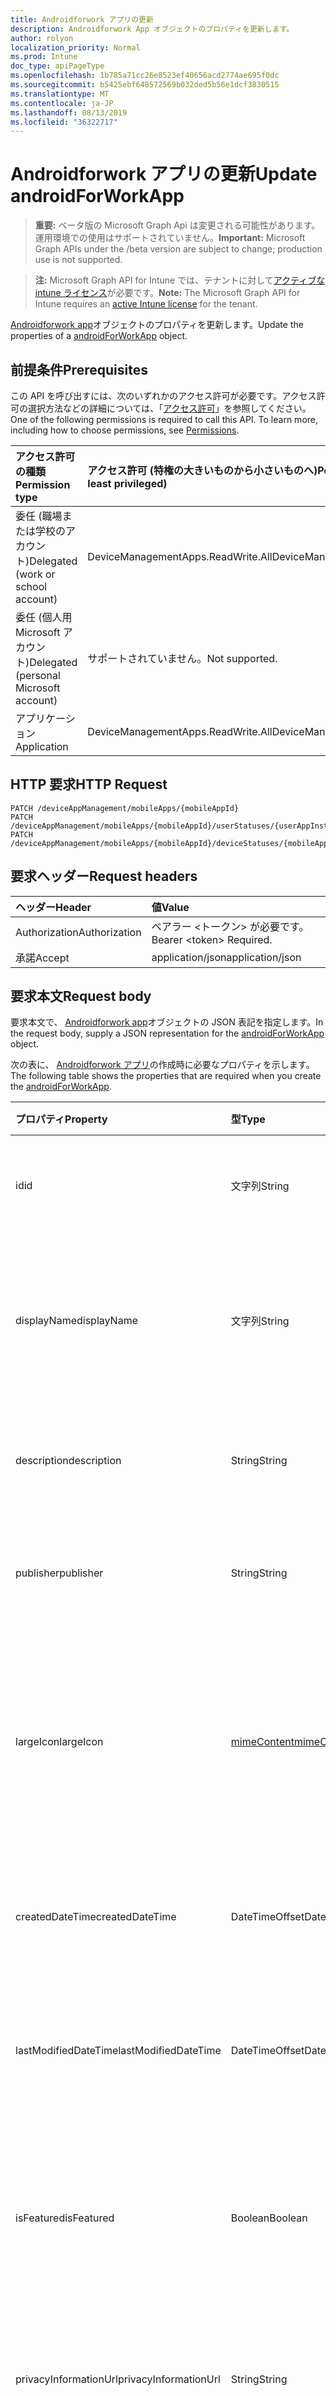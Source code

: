 ```yaml
---
title: Androidforwork アプリの更新
description: Androidforwork App オブジェクトのプロパティを更新します。
author: rolyon
localization_priority: Normal
ms.prod: Intune
doc_type: apiPageType
ms.openlocfilehash: 1b785a71cc26e8523ef40656acd2774ae695f0dc
ms.sourcegitcommit: b5425ebf648572569b032ded5b56e1dcf3830515
ms.translationtype: MT
ms.contentlocale: ja-JP
ms.lasthandoff: 08/13/2019
ms.locfileid: "36322717"
---
```

# <a name="update-androidforworkapp"></a><span data-ttu-id="b5338-103">Androidforwork アプリの更新</span><span class="sxs-lookup"><span data-stu-id="b5338-103">Update androidForWorkApp</span></span>

> <span data-ttu-id="b5338-104">**重要:** ベータ版の Microsoft Graph Api は変更される可能性があります。運用環境での使用はサポートされていません。</span><span class="sxs-lookup"><span data-stu-id="b5338-104">**Important:** Microsoft Graph APIs under the /beta version are subject to change; production use is not supported.</span></span>

> <span data-ttu-id="b5338-105">**注:** Microsoft Graph API for Intune では、テナントに対して[アクティブな intune ライセンス](https://go.microsoft.com/fwlink/?linkid=839381)が必要です。</span><span class="sxs-lookup"><span data-stu-id="b5338-105">**Note:** The Microsoft Graph API for Intune requires an [active Intune license](https://go.microsoft.com/fwlink/?linkid=839381) for the tenant.</span></span>

<span data-ttu-id="b5338-106">[Androidforwork app](../resources/intune-apps-androidforworkapp.md)オブジェクトのプロパティを更新します。</span><span class="sxs-lookup"><span data-stu-id="b5338-106">Update the properties of a [androidForWorkApp](../resources/intune-apps-androidforworkapp.md) object.</span></span>

## <a name="prerequisites"></a><span data-ttu-id="b5338-107">前提条件</span><span class="sxs-lookup"><span data-stu-id="b5338-107">Prerequisites</span></span>
<span data-ttu-id="b5338-p101">この API を呼び出すには、次のいずれかのアクセス許可が必要です。アクセス許可の選択方法などの詳細については、「[アクセス許可](/graph/permissions-reference)」を参照してください。</span><span class="sxs-lookup"><span data-stu-id="b5338-p101">One of the following permissions is required to call this API. To learn more, including how to choose permissions, see [Permissions](/graph/permissions-reference).</span></span>

|<span data-ttu-id="b5338-110">アクセス許可の種類</span><span class="sxs-lookup"><span data-stu-id="b5338-110">Permission type</span></span>|<span data-ttu-id="b5338-111">アクセス許可 (特権の大きいものから小さいものへ)</span><span class="sxs-lookup"><span data-stu-id="b5338-111">Permissions (from most to least privileged)</span></span>|
|:---|:---|
|<span data-ttu-id="b5338-112">委任 (職場または学校のアカウント)</span><span class="sxs-lookup"><span data-stu-id="b5338-112">Delegated (work or school account)</span></span>|<span data-ttu-id="b5338-113">DeviceManagementApps.ReadWrite.All</span><span class="sxs-lookup"><span data-stu-id="b5338-113">DeviceManagementApps.ReadWrite.All</span></span>|
|<span data-ttu-id="b5338-114">委任 (個人用 Microsoft アカウント)</span><span class="sxs-lookup"><span data-stu-id="b5338-114">Delegated (personal Microsoft account)</span></span>|<span data-ttu-id="b5338-115">サポートされていません。</span><span class="sxs-lookup"><span data-stu-id="b5338-115">Not supported.</span></span>|
|<span data-ttu-id="b5338-116">アプリケーション</span><span class="sxs-lookup"><span data-stu-id="b5338-116">Application</span></span>|<span data-ttu-id="b5338-117">DeviceManagementApps.ReadWrite.All</span><span class="sxs-lookup"><span data-stu-id="b5338-117">DeviceManagementApps.ReadWrite.All</span></span>|

## <a name="http-request"></a><span data-ttu-id="b5338-118">HTTP 要求</span><span class="sxs-lookup"><span data-stu-id="b5338-118">HTTP Request</span></span>
<!-- {
  "blockType": "ignored"
}
-->
``` http
PATCH /deviceAppManagement/mobileApps/{mobileAppId}
PATCH /deviceAppManagement/mobileApps/{mobileAppId}/userStatuses/{userAppInstallStatusId}/app
PATCH /deviceAppManagement/mobileApps/{mobileAppId}/deviceStatuses/{mobileAppInstallStatusId}/app
```

## <a name="request-headers"></a><span data-ttu-id="b5338-119">要求ヘッダー</span><span class="sxs-lookup"><span data-stu-id="b5338-119">Request headers</span></span>
|<span data-ttu-id="b5338-120">ヘッダー</span><span class="sxs-lookup"><span data-stu-id="b5338-120">Header</span></span>|<span data-ttu-id="b5338-121">値</span><span class="sxs-lookup"><span data-stu-id="b5338-121">Value</span></span>|
|:---|:---|
|<span data-ttu-id="b5338-122">Authorization</span><span class="sxs-lookup"><span data-stu-id="b5338-122">Authorization</span></span>|<span data-ttu-id="b5338-123">ベアラー &lt;トークン&gt; が必要です。</span><span class="sxs-lookup"><span data-stu-id="b5338-123">Bearer &lt;token&gt; Required.</span></span>|
|<span data-ttu-id="b5338-124">承諾</span><span class="sxs-lookup"><span data-stu-id="b5338-124">Accept</span></span>|<span data-ttu-id="b5338-125">application/json</span><span class="sxs-lookup"><span data-stu-id="b5338-125">application/json</span></span>|

## <a name="request-body"></a><span data-ttu-id="b5338-126">要求本文</span><span class="sxs-lookup"><span data-stu-id="b5338-126">Request body</span></span>
<span data-ttu-id="b5338-127">要求本文で、 [Androidforwork app](../resources/intune-apps-androidforworkapp.md)オブジェクトの JSON 表記を指定します。</span><span class="sxs-lookup"><span data-stu-id="b5338-127">In the request body, supply a JSON representation for the [androidForWorkApp](../resources/intune-apps-androidforworkapp.md) object.</span></span>

<span data-ttu-id="b5338-128">次の表に、 [Androidforwork アプリ](../resources/intune-apps-androidforworkapp.md)の作成時に必要なプロパティを示します。</span><span class="sxs-lookup"><span data-stu-id="b5338-128">The following table shows the properties that are required when you create the [androidForWorkApp](../resources/intune-apps-androidforworkapp.md).</span></span>

|<span data-ttu-id="b5338-129">プロパティ</span><span class="sxs-lookup"><span data-stu-id="b5338-129">Property</span></span>|<span data-ttu-id="b5338-130">型</span><span class="sxs-lookup"><span data-stu-id="b5338-130">Type</span></span>|<span data-ttu-id="b5338-131">説明</span><span class="sxs-lookup"><span data-stu-id="b5338-131">Description</span></span>|
|:---|:---|:---|
|<span data-ttu-id="b5338-132">id</span><span class="sxs-lookup"><span data-stu-id="b5338-132">id</span></span>|<span data-ttu-id="b5338-133">文字列</span><span class="sxs-lookup"><span data-stu-id="b5338-133">String</span></span>|<span data-ttu-id="b5338-134">エンティティのキー。</span><span class="sxs-lookup"><span data-stu-id="b5338-134">Key of the entity.</span></span> <span data-ttu-id="b5338-135">[mobileApp](../resources/intune-apps-mobileapp.md) から継承します</span><span class="sxs-lookup"><span data-stu-id="b5338-135">Inherited from [mobileApp](../resources/intune-apps-mobileapp.md)</span></span>|
|<span data-ttu-id="b5338-136">displayName</span><span class="sxs-lookup"><span data-stu-id="b5338-136">displayName</span></span>|<span data-ttu-id="b5338-137">文字列</span><span class="sxs-lookup"><span data-stu-id="b5338-137">String</span></span>|<span data-ttu-id="b5338-138">管理者が提供またはインポートしたアプリのタイトル。</span><span class="sxs-lookup"><span data-stu-id="b5338-138">The admin provided or imported title of the app.</span></span> <span data-ttu-id="b5338-139">[mobileApp](../resources/intune-apps-mobileapp.md) から継承します</span><span class="sxs-lookup"><span data-stu-id="b5338-139">Inherited from [mobileApp](../resources/intune-apps-mobileapp.md)</span></span>|
|<span data-ttu-id="b5338-140">description</span><span class="sxs-lookup"><span data-stu-id="b5338-140">description</span></span>|<span data-ttu-id="b5338-141">String</span><span class="sxs-lookup"><span data-stu-id="b5338-141">String</span></span>|<span data-ttu-id="b5338-142">アプリの説明。</span><span class="sxs-lookup"><span data-stu-id="b5338-142">The description of the app.</span></span> <span data-ttu-id="b5338-143">[mobileApp](../resources/intune-apps-mobileapp.md) から継承します</span><span class="sxs-lookup"><span data-stu-id="b5338-143">Inherited from [mobileApp](../resources/intune-apps-mobileapp.md)</span></span>|
|<span data-ttu-id="b5338-144">publisher</span><span class="sxs-lookup"><span data-stu-id="b5338-144">publisher</span></span>|<span data-ttu-id="b5338-145">String</span><span class="sxs-lookup"><span data-stu-id="b5338-145">String</span></span>|<span data-ttu-id="b5338-146">アプリの発行元。</span><span class="sxs-lookup"><span data-stu-id="b5338-146">The publisher of the app.</span></span> <span data-ttu-id="b5338-147">[mobileApp](../resources/intune-apps-mobileapp.md) から継承します</span><span class="sxs-lookup"><span data-stu-id="b5338-147">Inherited from [mobileApp](../resources/intune-apps-mobileapp.md)</span></span>|
|<span data-ttu-id="b5338-148">largeIcon</span><span class="sxs-lookup"><span data-stu-id="b5338-148">largeIcon</span></span>|[<span data-ttu-id="b5338-149">mimeContent</span><span class="sxs-lookup"><span data-stu-id="b5338-149">mimeContent</span></span>](../resources/intune-shared-mimecontent.md)|<span data-ttu-id="b5338-150">アプリの詳細に表示され、アイコンのアップロードに使用される大きいアイコン。</span><span class="sxs-lookup"><span data-stu-id="b5338-150">The large icon, to be displayed in the app details and used for upload of the icon.</span></span> <span data-ttu-id="b5338-151">[mobileApp](../resources/intune-apps-mobileapp.md) から継承します</span><span class="sxs-lookup"><span data-stu-id="b5338-151">Inherited from [mobileApp](../resources/intune-apps-mobileapp.md)</span></span>|
|<span data-ttu-id="b5338-152">createdDateTime</span><span class="sxs-lookup"><span data-stu-id="b5338-152">createdDateTime</span></span>|<span data-ttu-id="b5338-153">DateTimeOffset</span><span class="sxs-lookup"><span data-stu-id="b5338-153">DateTimeOffset</span></span>|<span data-ttu-id="b5338-154">アプリが作成された日時。</span><span class="sxs-lookup"><span data-stu-id="b5338-154">The date and time the app was created.</span></span> <span data-ttu-id="b5338-155">[mobileApp](../resources/intune-apps-mobileapp.md) から継承します</span><span class="sxs-lookup"><span data-stu-id="b5338-155">Inherited from [mobileApp](../resources/intune-apps-mobileapp.md)</span></span>|
|<span data-ttu-id="b5338-156">lastModifiedDateTime</span><span class="sxs-lookup"><span data-stu-id="b5338-156">lastModifiedDateTime</span></span>|<span data-ttu-id="b5338-157">DateTimeOffset</span><span class="sxs-lookup"><span data-stu-id="b5338-157">DateTimeOffset</span></span>|<span data-ttu-id="b5338-158">アプリが最後に変更された日時。</span><span class="sxs-lookup"><span data-stu-id="b5338-158">The date and time the app was last modified.</span></span> <span data-ttu-id="b5338-159">[mobileApp](../resources/intune-apps-mobileapp.md) から継承します</span><span class="sxs-lookup"><span data-stu-id="b5338-159">Inherited from [mobileApp](../resources/intune-apps-mobileapp.md)</span></span>|
|<span data-ttu-id="b5338-160">isFeatured</span><span class="sxs-lookup"><span data-stu-id="b5338-160">isFeatured</span></span>|<span data-ttu-id="b5338-161">Boolean</span><span class="sxs-lookup"><span data-stu-id="b5338-161">Boolean</span></span>|<span data-ttu-id="b5338-162">アプリが管理者のおすすめとしてマークされたかどうかを示す値。[mobileApp](../resources/intune-apps-mobileapp.md) から継承します</span><span class="sxs-lookup"><span data-stu-id="b5338-162">The value indicating whether the app is marked as featured by the admin. Inherited from [mobileApp](../resources/intune-apps-mobileapp.md)</span></span>|
|<span data-ttu-id="b5338-163">privacyInformationUrl</span><span class="sxs-lookup"><span data-stu-id="b5338-163">privacyInformationUrl</span></span>|<span data-ttu-id="b5338-164">String</span><span class="sxs-lookup"><span data-stu-id="b5338-164">String</span></span>|<span data-ttu-id="b5338-165">プライバシーに関する声明の URL。</span><span class="sxs-lookup"><span data-stu-id="b5338-165">The privacy statement Url.</span></span> <span data-ttu-id="b5338-166">[mobileApp](../resources/intune-apps-mobileapp.md) から継承します</span><span class="sxs-lookup"><span data-stu-id="b5338-166">Inherited from [mobileApp](../resources/intune-apps-mobileapp.md)</span></span>|
|<span data-ttu-id="b5338-167">informationUrl</span><span class="sxs-lookup"><span data-stu-id="b5338-167">informationUrl</span></span>|<span data-ttu-id="b5338-168">String</span><span class="sxs-lookup"><span data-stu-id="b5338-168">String</span></span>|<span data-ttu-id="b5338-169">詳細情報の URL。</span><span class="sxs-lookup"><span data-stu-id="b5338-169">The more information Url.</span></span> <span data-ttu-id="b5338-170">[mobileApp](../resources/intune-apps-mobileapp.md) から継承します</span><span class="sxs-lookup"><span data-stu-id="b5338-170">Inherited from [mobileApp](../resources/intune-apps-mobileapp.md)</span></span>|
|<span data-ttu-id="b5338-171">owner</span><span class="sxs-lookup"><span data-stu-id="b5338-171">owner</span></span>|<span data-ttu-id="b5338-172">String</span><span class="sxs-lookup"><span data-stu-id="b5338-172">String</span></span>|<span data-ttu-id="b5338-173">アプリの所有者。</span><span class="sxs-lookup"><span data-stu-id="b5338-173">The owner of the app.</span></span> <span data-ttu-id="b5338-174">[mobileApp](../resources/intune-apps-mobileapp.md) から継承します</span><span class="sxs-lookup"><span data-stu-id="b5338-174">Inherited from [mobileApp](../resources/intune-apps-mobileapp.md)</span></span>|
|<span data-ttu-id="b5338-175">developer</span><span class="sxs-lookup"><span data-stu-id="b5338-175">developer</span></span>|<span data-ttu-id="b5338-176">String</span><span class="sxs-lookup"><span data-stu-id="b5338-176">String</span></span>|<span data-ttu-id="b5338-177">アプリの開発者。</span><span class="sxs-lookup"><span data-stu-id="b5338-177">The developer of the app.</span></span> <span data-ttu-id="b5338-178">[mobileApp](../resources/intune-apps-mobileapp.md) から継承します</span><span class="sxs-lookup"><span data-stu-id="b5338-178">Inherited from [mobileApp](../resources/intune-apps-mobileapp.md)</span></span>|
|<span data-ttu-id="b5338-179">notes</span><span class="sxs-lookup"><span data-stu-id="b5338-179">notes</span></span>|<span data-ttu-id="b5338-180">String</span><span class="sxs-lookup"><span data-stu-id="b5338-180">String</span></span>|<span data-ttu-id="b5338-181">アプリ用のメモ。</span><span class="sxs-lookup"><span data-stu-id="b5338-181">Notes for the app.</span></span> <span data-ttu-id="b5338-182">[mobileApp](../resources/intune-apps-mobileapp.md) から継承します</span><span class="sxs-lookup"><span data-stu-id="b5338-182">Inherited from [mobileApp](../resources/intune-apps-mobileapp.md)</span></span>|
|<span data-ttu-id="b5338-183">uploadState</span><span class="sxs-lookup"><span data-stu-id="b5338-183">uploadState</span></span>|<span data-ttu-id="b5338-184">Int32</span><span class="sxs-lookup"><span data-stu-id="b5338-184">Int32</span></span>|<span data-ttu-id="b5338-185">アップロード状態。</span><span class="sxs-lookup"><span data-stu-id="b5338-185">The upload state.</span></span> <span data-ttu-id="b5338-186">[mobileApp](../resources/intune-apps-mobileapp.md) から継承します</span><span class="sxs-lookup"><span data-stu-id="b5338-186">Inherited from [mobileApp](../resources/intune-apps-mobileapp.md)</span></span>|
|<span data-ttu-id="b5338-187">publishingState</span><span class="sxs-lookup"><span data-stu-id="b5338-187">publishingState</span></span>|[<span data-ttu-id="b5338-188">mobileAppPublishingState</span><span class="sxs-lookup"><span data-stu-id="b5338-188">mobileAppPublishingState</span></span>](../resources/intune-apps-mobileapppublishingstate.md)|<span data-ttu-id="b5338-189">アプリの発行の状態。</span><span class="sxs-lookup"><span data-stu-id="b5338-189">The publishing state for the app.</span></span> <span data-ttu-id="b5338-190">アプリが発行されていない限り、アプリを割り当てることができません。</span><span class="sxs-lookup"><span data-stu-id="b5338-190">The app cannot be assigned unless the app is published.</span></span> <span data-ttu-id="b5338-191">[MobileApp](../resources/intune-apps-mobileapp.md)から継承されます。</span><span class="sxs-lookup"><span data-stu-id="b5338-191">Inherited from [mobileApp](../resources/intune-apps-mobileapp.md).</span></span> <span data-ttu-id="b5338-192">可能な値は、`notPublished`、`processing`、`published` です。</span><span class="sxs-lookup"><span data-stu-id="b5338-192">Possible values are: `notPublished`, `processing`, `published`.</span></span>|
|<span data-ttu-id="b5338-193">isAssigned</span><span class="sxs-lookup"><span data-stu-id="b5338-193">isAssigned</span></span>|<span data-ttu-id="b5338-194">Boolean</span><span class="sxs-lookup"><span data-stu-id="b5338-194">Boolean</span></span>|<span data-ttu-id="b5338-195">アプリが少なくとも1つのグループに割り当てられているかどうかを示す値。</span><span class="sxs-lookup"><span data-stu-id="b5338-195">The value indicating whether the app is assigned to at least one group.</span></span> <span data-ttu-id="b5338-196">[mobileApp](../resources/intune-apps-mobileapp.md) から継承します</span><span class="sxs-lookup"><span data-stu-id="b5338-196">Inherited from [mobileApp](../resources/intune-apps-mobileapp.md)</span></span>|
|<span data-ttu-id="b5338-197">roleScopeTagIds</span><span class="sxs-lookup"><span data-stu-id="b5338-197">roleScopeTagIds</span></span>|<span data-ttu-id="b5338-198">文字列コレクション</span><span class="sxs-lookup"><span data-stu-id="b5338-198">String collection</span></span>|<span data-ttu-id="b5338-199">このモバイルアプリの範囲タグ id のリスト。</span><span class="sxs-lookup"><span data-stu-id="b5338-199">List of scope tag ids for this mobile app.</span></span> <span data-ttu-id="b5338-200">[mobileApp](../resources/intune-apps-mobileapp.md) から継承します</span><span class="sxs-lookup"><span data-stu-id="b5338-200">Inherited from [mobileApp](../resources/intune-apps-mobileapp.md)</span></span>|
|<span data-ttu-id="b5338-201">dependentAppCount</span><span class="sxs-lookup"><span data-stu-id="b5338-201">dependentAppCount</span></span>|<span data-ttu-id="b5338-202">Int32</span><span class="sxs-lookup"><span data-stu-id="b5338-202">Int32</span></span>|<span data-ttu-id="b5338-203">子アプリが持つ依存関係の合計数。</span><span class="sxs-lookup"><span data-stu-id="b5338-203">The total number of dependencies the child app has.</span></span> <span data-ttu-id="b5338-204">[mobileApp](../resources/intune-apps-mobileapp.md) から継承します</span><span class="sxs-lookup"><span data-stu-id="b5338-204">Inherited from [mobileApp](../resources/intune-apps-mobileapp.md)</span></span>|
|<span data-ttu-id="b5338-205">packageId</span><span class="sxs-lookup"><span data-stu-id="b5338-205">packageId</span></span>|<span data-ttu-id="b5338-206">文字列型 (String)</span><span class="sxs-lookup"><span data-stu-id="b5338-206">String</span></span>|<span data-ttu-id="b5338-207">パッケージの識別子。</span><span class="sxs-lookup"><span data-stu-id="b5338-207">The package identifier.</span></span>|
|<span data-ttu-id="b5338-208">appIdentifier</span><span class="sxs-lookup"><span data-stu-id="b5338-208">appIdentifier</span></span>|<span data-ttu-id="b5338-209">String</span><span class="sxs-lookup"><span data-stu-id="b5338-209">String</span></span>|<span data-ttu-id="b5338-210">ID 名。</span><span class="sxs-lookup"><span data-stu-id="b5338-210">The Identity Name.</span></span>|
|<span data-ttu-id="b5338-211">usedLicenseCount</span><span class="sxs-lookup"><span data-stu-id="b5338-211">usedLicenseCount</span></span>|<span data-ttu-id="b5338-212">Int32</span><span class="sxs-lookup"><span data-stu-id="b5338-212">Int32</span></span>|<span data-ttu-id="b5338-213">使用中の VPP ライセンスの数。</span><span class="sxs-lookup"><span data-stu-id="b5338-213">The number of VPP licenses in use.</span></span>|
|<span data-ttu-id="b5338-214">totalLicenseCount</span><span class="sxs-lookup"><span data-stu-id="b5338-214">totalLicenseCount</span></span>|<span data-ttu-id="b5338-215">Int32</span><span class="sxs-lookup"><span data-stu-id="b5338-215">Int32</span></span>|<span data-ttu-id="b5338-216">VPP ライセンスの総数。</span><span class="sxs-lookup"><span data-stu-id="b5338-216">The total number of VPP licenses.</span></span>|
|<span data-ttu-id="b5338-217">appStoreUrl</span><span class="sxs-lookup"><span data-stu-id="b5338-217">appStoreUrl</span></span>|<span data-ttu-id="b5338-218">String</span><span class="sxs-lookup"><span data-stu-id="b5338-218">String</span></span>|<span data-ttu-id="b5338-219">ワークストアアプリの URL を再生します。</span><span class="sxs-lookup"><span data-stu-id="b5338-219">The Play for Work Store app URL.</span></span>|



## <a name="response"></a><span data-ttu-id="b5338-220">応答</span><span class="sxs-lookup"><span data-stu-id="b5338-220">Response</span></span>
<span data-ttu-id="b5338-221">成功した場合、このメソッド`200 OK`は応答コードと、応答本文で更新された[Androidforwork app](../resources/intune-apps-androidforworkapp.md)オブジェクトを返します。</span><span class="sxs-lookup"><span data-stu-id="b5338-221">If successful, this method returns a `200 OK` response code and an updated [androidForWorkApp](../resources/intune-apps-androidforworkapp.md) object in the response body.</span></span>

## <a name="example"></a><span data-ttu-id="b5338-222">例</span><span class="sxs-lookup"><span data-stu-id="b5338-222">Example</span></span>

### <a name="request"></a><span data-ttu-id="b5338-223">要求</span><span class="sxs-lookup"><span data-stu-id="b5338-223">Request</span></span>
<span data-ttu-id="b5338-224">以下は、要求の例です。</span><span class="sxs-lookup"><span data-stu-id="b5338-224">Here is an example of the request.</span></span>
``` http
PATCH https://graph.microsoft.com/beta/deviceAppManagement/mobileApps/{mobileAppId}
Content-type: application/json
Content-length: 903

{
  "@odata.type": "#microsoft.graph.androidForWorkApp",
  "displayName": "Display Name value",
  "description": "Description value",
  "publisher": "Publisher value",
  "largeIcon": {
    "@odata.type": "microsoft.graph.mimeContent",
    "type": "Type value",
    "value": "dmFsdWU="
  },
  "isFeatured": true,
  "privacyInformationUrl": "https://example.com/privacyInformationUrl/",
  "informationUrl": "https://example.com/informationUrl/",
  "owner": "Owner value",
  "developer": "Developer value",
  "notes": "Notes value",
  "uploadState": 11,
  "publishingState": "processing",
  "isAssigned": true,
  "roleScopeTagIds": [
    "Role Scope Tag Ids value"
  ],
  "dependentAppCount": 1,
  "packageId": "Package Id value",
  "appIdentifier": "App Identifier value",
  "usedLicenseCount": 0,
  "totalLicenseCount": 1,
  "appStoreUrl": "https://example.com/appStoreUrl/"
}
```

### <a name="response"></a><span data-ttu-id="b5338-225">応答</span><span class="sxs-lookup"><span data-stu-id="b5338-225">Response</span></span>
<span data-ttu-id="b5338-p119">以下は、応答の例です。注:簡潔にするために、ここに示す応答オブジェクトは切り詰められている場合があります。すべてのプロパティは実際の呼び出しから返されます。</span><span class="sxs-lookup"><span data-stu-id="b5338-p119">Here is an example of the response. Note: The response object shown here may be truncated for brevity. All of the properties will be returned from an actual call.</span></span>
``` http
HTTP/1.1 200 OK
Content-Type: application/json
Content-Length: 1075

{
  "@odata.type": "#microsoft.graph.androidForWorkApp",
  "id": "c5010785-0785-c501-8507-01c5850701c5",
  "displayName": "Display Name value",
  "description": "Description value",
  "publisher": "Publisher value",
  "largeIcon": {
    "@odata.type": "microsoft.graph.mimeContent",
    "type": "Type value",
    "value": "dmFsdWU="
  },
  "createdDateTime": "2017-01-01T00:02:43.5775965-08:00",
  "lastModifiedDateTime": "2017-01-01T00:00:35.1329464-08:00",
  "isFeatured": true,
  "privacyInformationUrl": "https://example.com/privacyInformationUrl/",
  "informationUrl": "https://example.com/informationUrl/",
  "owner": "Owner value",
  "developer": "Developer value",
  "notes": "Notes value",
  "uploadState": 11,
  "publishingState": "processing",
  "isAssigned": true,
  "roleScopeTagIds": [
    "Role Scope Tag Ids value"
  ],
  "dependentAppCount": 1,
  "packageId": "Package Id value",
  "appIdentifier": "App Identifier value",
  "usedLicenseCount": 0,
  "totalLicenseCount": 1,
  "appStoreUrl": "https://example.com/appStoreUrl/"
}
```






